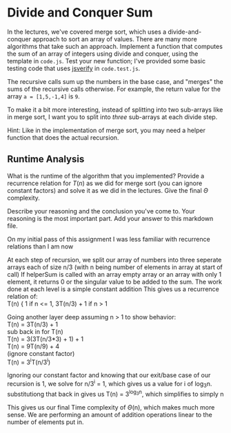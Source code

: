 # Divide and Conquer Sum

In the lectures, we've covered merge sort, which uses a divide-and-conquer
approach to sort an array of values. There are many more algorithms that take
such an approach. Implement a function that computes the sum of an array of
integers using divide and conquer, using the template in `code.js`. Test your
new function; I've provided some basic testing code that uses
[jsverify](https://jsverify.github.io/) in `code.test.js`.

The recursive calls sum up the numbers in the base case, and "merges" the sums
of the recursive calls otherwise. For example, the return value for the array `a
= [1,5,-1,4]` is `9`.

To make it a bit more interesting, instead of splitting into two sub-arrays like
in merge sort, I want you to split into *three* sub-arrays at each divide step.

Hint: Like in the implementation of merge sort, you may need a helper function
that does the actual recursion.

## Runtime Analysis

What is the runtime of the algorithm that you implemented? Provide a recurrence
relation for $T(n)$ as we did for merge sort (you can ignore constant factors)
and solve it as we did in the lectures. Give the final $\Theta$ complexity.

Describe your reasoning and the conclusion you've come to. Your reasoning is the
most important part. Add your answer to this markdown file.

On my initial pass of this assignment I was less familiar with recurrence relations than I am now

At each step of recursion, we split our array of numbers into three seperate arrays each of size n/3 (with n being number of elements in array at start of call)
If helperSum is called with an array empty array or an array with only 1 element, it returns 0 or the singular value to be added to the sum.
The work done at each level is a simple constant addition
This gives us a recurrence relation of:  
T(n) { 1 if n <= 1, 3T(n/3) + 1 if n > 1

Going another layer deep assuming n > 1 to show behavior:  
T(n) = 3T(n/3) + 1  
sub back in for T(n)  
T(n) = 3(3T(n/3*3) + 1) + 1  
T(n) = 9T(n/9) + 4  
(ignore constant factor)  
T(n) = 3<sup>i</sup>T(n/3<sup>i</sup>)  

Ignoring our constant factor and knowing that our exit/base case of our recursion is 1, we solve for n/3<sup>i</sup> = 1, which gives us a value for i of log<sub>3</sub>n. substitutiong that back in gives us T(n) = 3<sup>log<sub>3</sub>n</sup>, which simplifies to simply n

This gives us our final Time complexity of $\Theta$(n), which makes much more sense. We are performing an amount of addition operations linear to the number of elements put in.
